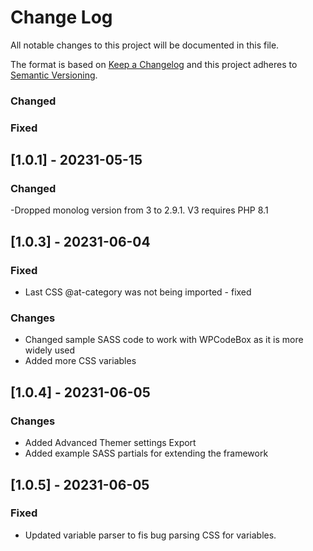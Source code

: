 # Change Log
All notable changes to this project will be documented in this file.

The format is based on [Keep a Changelog](http://keepachangelog.com/)
and this project adheres to [Semantic Versioning](http://semver.org/).


### Changed

### Fixed

## [1.0.1] - 20231-05-15


### Changed
-Dropped monolog version from 3 to 2.9.1. V3 requires PHP 8.1

## [1.0.3] - 20231-06-04

### Fixed
- Last CSS @at-category was not being imported - fixed

### Changes
- Changed sample SASS code to work with WPCodeBox as it is more widely used
- Added more CSS variables

## [1.0.4] - 20231-06-05

### Changes
- Added Advanced Themer settings Export
- Added example SASS partials for extending the framework

## [1.0.5] - 20231-06-05

### Fixed
- Updated variable parser to fis bug parsing CSS for variables.